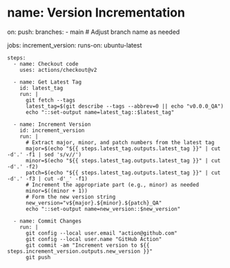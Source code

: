 # name: Version Incrementation

on:
  push:
    branches:
      - main  # Adjust branch name as needed

jobs:
  increment_version:
    runs-on: ubuntu-latest

    steps:
      - name: Checkout code
        uses: actions/checkout@v2

      - name: Get Latest Tag
        id: latest_tag
        run: |
          git fetch --tags
          latest_tag=$(git describe --tags --abbrev=0 || echo "v0.0.0_QA")
          echo "::set-output name=latest_tag::$latest_tag"

      - name: Increment Version
        id: increment_version
        run: |
          # Extract major, minor, and patch numbers from the latest tag
          major=$(echo "${{ steps.latest_tag.outputs.latest_tag }}" | cut -d'.' -f1 | sed 's/v//')
          minor=$(echo "${{ steps.latest_tag.outputs.latest_tag }}" | cut -d'.' -f2)
          patch=$(echo "${{ steps.latest_tag.outputs.latest_tag }}" | cut -d'.' -f3 | cut -d'_' -f1)
          # Increment the appropriate part (e.g., minor) as needed
          minor=$((minor + 1))
          # Form the new version string
          new_version="v${major}.${minor}.${patch}_QA"
          echo "::set-output name=new_version::$new_version"

      - name: Commit Changes
        run: |
          git config --local user.email "action@github.com"
          git config --local user.name "GitHub Action"
          git commit -am "Increment version to ${{ steps.increment_version.outputs.new_version }}"
          git push
